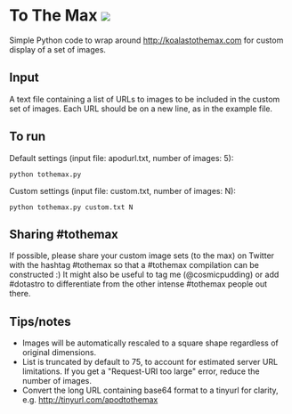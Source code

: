 # To The Max ![](https://camo.githubusercontent.com/9e95bcdd01de99de22be89233b899f4579e24902/687474703a2f2f696d672e736869656c64732e696f2f62616467652f4275696c7425323061742d253233646f74617374726f2d626c75652e7376673f7374796c653d666c6174)

Simple Python code to wrap around http://koalastothemax.com for custom display of a set of images. 

## Input 
A text file containing a list of URLs to images to be included in the custom set of images. Each URL should be on a new line, as in the example file.

## To run
Default settings (input file: apodurl.txt, number of images: 5):

`python tothemax.py`

Custom settings (input file: custom.txt, number of images: N):

`python tothemax.py custom.txt N`

## Sharing #tothemax
If possible, please share your custom image sets (to the max) on Twitter with the hashtag #tothemax so that a #tothemax compilation can be constructed :) It might also be useful to tag me (@cosmicpudding) or add #dotastro to differentiate from the other intense #tothemax people out there. 

## Tips/notes
* Images will be automatically rescaled to a square shape regardless of original dimensions. 
* List is truncated by default to 75, to account for estimated server URL limitations. If you get a "Request-URI too large" error, reduce the number of images. 
* Convert the long URL containing base64 format to a tinyurl for clarity, e.g. http://tinyurl.com/apodtothemax
